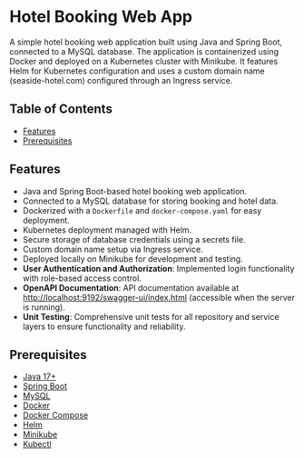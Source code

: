 # Hotel Booking Web App

A simple hotel booking web application built using Java and Spring Boot, connected to a MySQL database. The application is containerized using Docker and deployed on a Kubernetes cluster with Minikube. It features Helm for Kubernetes configuration and uses a custom domain name (seaside-hotel.com) configured through an Ingress service.

## Table of Contents

- [Features](#features)
- [Prerequisites](#prerequisites)

## Features

- Java and Spring Boot-based hotel booking web application.
- Connected to a MySQL database for storing booking and hotel data.
- Dockerized with a `Dockerfile` and `docker-compose.yaml` for easy deployment.
- Kubernetes deployment managed with Helm.
- Secure storage of database credentials using a secrets file.
- Custom domain name setup via Ingress service.
- Deployed locally on Minikube for development and testing.
- **User Authentication and Authorization**: Implemented login functionality with role-based access control.
- **OpenAPI Documentation**: API documentation available at [http://localhost:9192/swagger-ui/index.html](http://localhost:9192/swagger-ui/index.html) (accessible when the server is running).
- **Unit Testing**: Comprehensive unit tests for all repository and service layers to ensure functionality and reliability.

## Prerequisites

- [Java 17+](https://openjdk.java.net/install/index.html)
- [Spring Boot](https://spring.io/projects/spring-boot)
- [MySQL](https://dev.mysql.com/downloads/)
- [Docker](https://www.docker.com/get-started)
- [Docker Compose](https://docs.docker.com/compose/install/)
- [Helm](https://helm.sh/docs/intro/install/)
- [Minikube](https://minikube.sigs.k8s.io/docs/start/)
- [Kubectl](https://kubernetes.io/docs/tasks/tools/)
